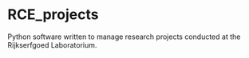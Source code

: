# RCE_projects
Python software written to manage research projects conducted at the Rijkserfgoed Laboratorium. 
